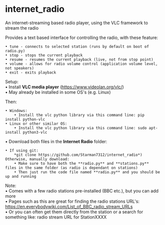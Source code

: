 # internet_radio
An internet-streaming based radio player, using the VLC framework to stream the radio  

Provides a text based interface for controlling the radio, with these feature:  

    • tune - connects to selected station (runs by default on boot of radio.py)
    • stop - stops the current playback
    • resume - resumes the current playback (live, not from stop point)
    • volume - allows for radio volume control (application volume level, not speakers)
    • exit - exits playback


Setup:  
• Install **VLC media player** (https://www.videolan.org/vlc/)  
• May already be installed in some OS's (e.g. Linux)  

Then:

    • Windows:
        • Install the vlc python library via this command line: pip install python-vlc
    • Linux or other similar OS:
        • Install the vlc python library via this command line: sudo apt-install python3-vlc
        
• Download both files in the **Internet Radio** folder:

    • If using git:
        *git clone https://github.com/Starman7312/internet_radio*)  
    Otherwise, manually download:
        • Make sure to have both the **radio.py** and **stations.py** files in the same folder (as radio is dependant on stations)  
        • Then just run the code file named **radio.py** and you should be up and running

Note:  
• Comes with a few radio stations pre-installed (BBC etc.), but you can add more  
• Pages such as this are great for finding the radio stations URL's: https://en.everybodywiki.com/List_of_BBC_radio_stream_URLs  
• Or you can often get them directly from the station or a search for something like: radio stream URL for StationXXXX  
